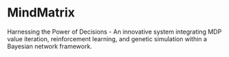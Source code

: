 # MindMatrix
Harnessing the Power of Decisions - An innovative system integrating MDP value iteration, reinforcement learning, and genetic simulation within a Bayesian network framework.
